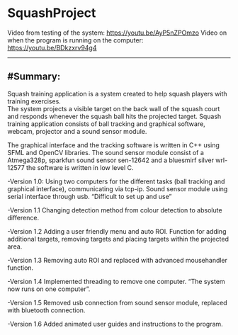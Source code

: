 # SquashProject


Video from testing of the system:  https://youtu.be/AyP5nZPOmzo
Video on when the program is running on the computer: https://youtu.be/BDkzxrv94g4

----------------------------------------------------------------



#Summary: 
----------------------------------------------------------------

Squash training application is a system created to help squash players with training exercises.  
The system projects a visible target on the back wall of the squash court and responds whenever the squash ball hits the projected target. 
Squash training application consists of ball tracking and graphical software, webcam, projector and a sound sensor module.

The graphical interface and the tracking software is written in C++ using SFML and OpenCV libraries. 
The sound sensor module consist of a Atmega328p, sparkfun sound sensor sen-12642 and a bluesmirf silver wrl-12577 the software is written in low level C.

-Version 1.0: Using two computers for the different tasks (ball tracking and graphical interface), communicating via tcp-ip. Sound sensor module using serial interface through usb. “Difficult to set up and use”

-Version 1.1 Changing detection method from colour detection to absolute difference.   

-Version 1.2 Adding a user friendly menu and auto ROI. Function for adding additional targets, removing targets and placing targets within the projected area.

-Version 1.3 Removing auto ROI  and replaced with advanced mousehandler function. 

-Version 1.4 Implemented threading to remove one computer. “The system now runs on one computer”.             
 
-Version 1.5 Removed usb connection from sound sensor module, replaced with  bluetooth connection.  

-Version 1.6 Added animated user guides and instructions to the program.   
